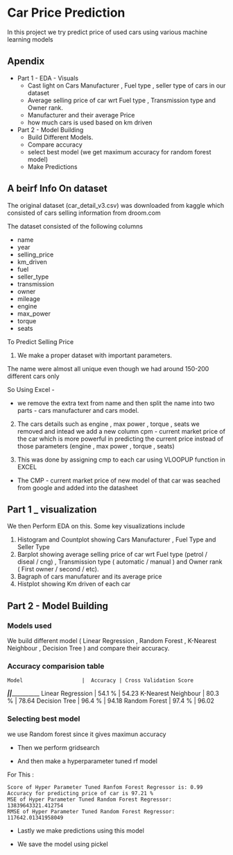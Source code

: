 # Car Price Prediction 

In this project we try predict price of used cars using various machine learning models

## Apendix

- Part 1 - EDA - Visuals
    - Cast light on Cars Manufacturer , Fuel type , seller type of cars in our dataset
    - Average selling price of car wrt Fuel type , Transmission type and Owner rank.
    - Manufacturer and their average Price
    - how much cars is used based on km driven
- Part 2 - Model Building
    - Build Different Models.
    - Compare accuracy
    - select best model (we get maximum accuracy for random forest model)
    - Make Predictions

## A beirf Info On dataset

The original dataset (car_detail_v3.csv) was downloaded from kaggle which consisted of cars selling information from droom.com

The dataset consisted of the following columns

- name
- year
- selling_price
- km_driven
- fuel
- seller_type
- transmission
- owner
- mileage
- engine
- max_power
- torque
- seats

To Predict Selling Price

1) We make a proper dataset with important parameters.
    
The name were almost all unique even though we had around 150-200 different cars only

So Using Excel - 

- we remove the extra text from name and then split the name into two parts - cars manufacturer and cars model.

2) The cars details such as engine , max power , torque , seats we removed and intead we add a new column cpm - current market price of the car which is more powerful in predicting the current price instead of those parameters (engine , max power , torque , seats)

3) This was done by assigning cmp to each car using VLOOPUP function in EXCEL

-  The CMP - current market price of new model of that car was seached from google and added into the datasheet

## Part 1 _ visualization

We then Perform EDA on this.
Some key visualizations include
1) Histogram and Countplot showing Cars Manufacturer , Fuel Type and Seller Type 
2) Barplot showing average selling price of car wrt Fuel type (petrol / diseal / cng) , 
   Transmission type ( automatic / manual ) and Owner rank ( First owner / second / etc).
3) Bagraph of cars manufaturer and its average price 
4) Histplot showing Km driven of each car

## Part 2 - Model Building 

### Models used
We build different model 
( Linear Regression , Random Forest , 
K-Nearest Neighbour , Decision Tree ) 
and compare their accuracy.

### Accuracy comparision table

	Model	                |  Accuracy | Cross Validation Score   
________________________|___________|_______________________
  Linear Regression     |  54.1 %   |  54.23
  K-Nearest Neighbour	  |  80.3 %   |  78.64
  Decision Tree	        |  96.4 %   |  94.18
  Random Forest	        |  97.4 %   |  96.02

### Selecting best model

we use Random forest since it gives maximun accuracy 

- Then we perform gridsearch 

- And then make a hyperparameter tuned rf model

For This :

    Score of Hyper Parameter Tuned Ranfom Forest Regressor is: 0.99
    Accuracy for predicting price of car is 97.21 %
    MSE of Hyper Parameter Tuned Random Forest Regressor: 13839643321.412754
    RMSE of Hyper Parameter Tuned Random Forest Regressor: 117642.01341958049

- Lastly we make predictions using this model

- We save the model using pickel